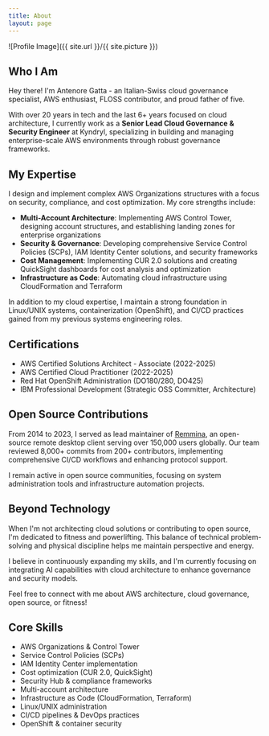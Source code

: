 ```yaml
---
title: About
layout: page
---
```

![Profile Image]({{ site.url }}/{{ site.picture }})

## Who I Am

Hey there! I'm Antenore Gatta - an Italian-Swiss cloud governance specialist, AWS enthusiast, FLOSS contributor, and proud father of five.

With over 20 years in tech and the last 6+ years focused on cloud architecture, I currently work as a **Senior Lead Cloud Governance & Security Engineer** at Kyndryl, specializing in building and managing enterprise-scale AWS environments through robust governance frameworks.

## My Expertise

I design and implement complex AWS Organizations structures with a focus on security, compliance, and cost optimization. My core strengths include:

- **Multi-Account Architecture**: Implementing AWS Control Tower, designing account structures, and establishing landing zones for enterprise organizations
- **Security & Governance**: Developing comprehensive Service Control Policies (SCPs), IAM Identity Center solutions, and security frameworks
- **Cost Management**: Implementing CUR 2.0 solutions and creating QuickSight dashboards for cost analysis and optimization
- **Infrastructure as Code**: Automating cloud infrastructure using CloudFormation and Terraform

In addition to my cloud expertise, I maintain a strong foundation in Linux/UNIX systems, containerization (OpenShift), and CI/CD practices gained from my previous systems engineering roles.

## Certifications

- AWS Certified Solutions Architect - Associate (2022-2025)
- AWS Certified Cloud Practitioner (2022-2025)
- Red Hat OpenShift Administration (DO180/280, DO425)
- IBM Professional Development (Strategic OSS Committer, Architecture)

## Open Source Contributions

From 2014 to 2023, I served as lead maintainer of [Remmina](https://gitlab.com/Remmina/Remmina), an open-source remote desktop client serving over 150,000 users globally. Our team reviewed 8,000+ commits from 200+ contributors, implementing comprehensive CI/CD workflows and enhancing protocol support.

I remain active in open source communities, focusing on system administration tools and infrastructure automation projects.

## Beyond Technology

When I'm not architecting cloud solutions or contributing to open source, I'm dedicated to fitness and powerlifting. This balance of technical problem-solving and physical discipline helps me maintain perspective and energy.

I believe in continuously expanding my skills, and I'm currently focusing on integrating AI capabilities with cloud architecture to enhance governance and security models.

Feel free to connect with me about AWS architecture, cloud governance, open source, or fitness!

## Core Skills

- AWS Organizations & Control Tower
- Service Control Policies (SCPs)
- IAM Identity Center implementation
- Cost optimization (CUR 2.0, QuickSight)
- Security Hub & compliance frameworks
- Multi-account architecture
- Infrastructure as Code (CloudFormation, Terraform)
- Linux/UNIX administration
- CI/CD pipelines & DevOps practices
- OpenShift & container security
